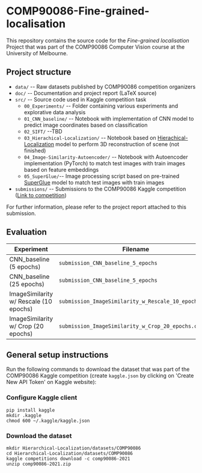 # COMP90086-Fine-grained-localisation

This repository contains the source code for the *Fine-grained localisation* Project that was part of the COMP90086 Computer Vision course at the University of Melbourne.

## Project structure

* `data/` -- Raw datasets published by COMP90086 competition organizers
* `doc/` -- Documentation and project report (LaTeX source)
* `src/` -- Source code used in Kaggle competition task
    * `00_Experiments/` -- Folder containing various experiments and explorative data analysis
    * `01_CNN_baseline/` -- Notebook with implementation of CNN model to predict image coordinates based on classification
    * `02_SIFT/` --TBD
    * `03_Hierachical-Localization/` -- Notebook based on [Hierachical-Localization](https://github.com/cvg/Hierarchical-Localization) model to perform 3D reconstruction of scene (not finished)
    * `04_Image-Similarity-Autoencoder/` -- Notebook with Autoencoder implementation (PyTorch) to match test images with train images based on feature embeddings
    * `05_SuperGlue/`-- Image processing script based on pre-trained [SuperGlue](https://github.com/magicleap/SuperGluePretrainedNetwork) model to match test images with train images
* `submissions/` -- Submissions to the COMP90086 Kaggle competition ([Link to competition](https://www.kaggle.com/c/comp90086-2021/overview))


For further information, please refer to the project report attached to this submission.


## Evaluation

| Experiment                                  | Filename                                              | Score    |
|---------------------------------------------|-------------------------------------------------------|----------|
| CNN_baseline (5 epochs)                     | `submission_CNN_baseline_5_epochs`                    | 52.35375 |
| CNN_baseline (25 epochs)                    | `submission_CNN_baseline_5_epochs`                    | 52.44292 |
| ImageSimilarity w/ Rescale (10 epochs)      | `submission_ImageSimilarity_w_Rescale_10_epochs.csv`  | 61.58458 |
| ImageSimilarity w/ Crop (20 epochs)         | `submission_ImageSimilarity_w_Crop_20_epochs.csv`     | 62.23774 |


## General setup instructions

Run the following commands to download the dataset that was part of the COMP90086 Kaggle competition (create `kaggle.json` by clicking on 'Create New API Token' on Kaggle website):

### Configure Kaggle client

```
pip install kaggle
mkdir .kaggle
chmod 600 ~/.kaggle/kaggle.json
```

### Download the dataset

```
mkdir Hierarchical-Localization/datasets/COMP90086
cd Hierarchical-Localization/datasets/COMP90086
kaggle competitions download -c comp90086-2021
unzip comp90086-2021.zip
```